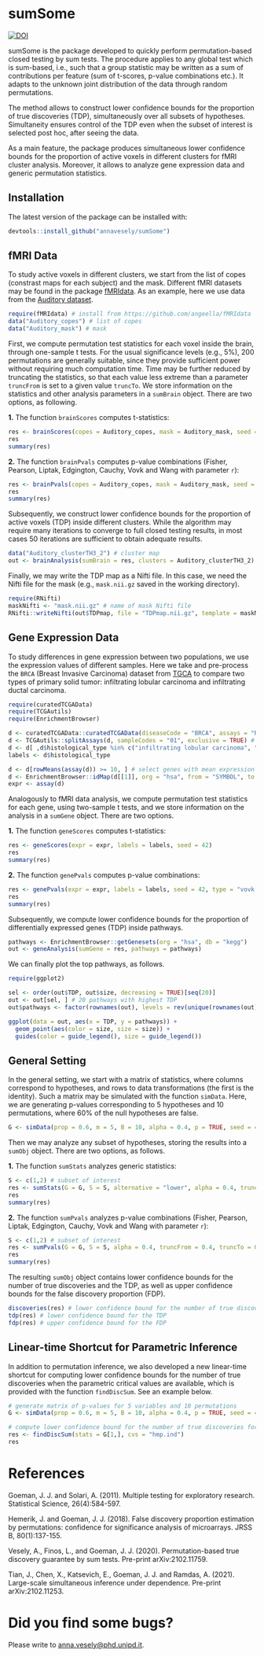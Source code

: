 # sumSome
[![DOI](https://zenodo.org/badge/324800427.svg)](https://zenodo.org/badge/latestdoi/324800427)

sumSome is the package developed to quickly perform permutation-based closed testing by sum tests. The procedure applies to any global test which is sum-based, i.e., such that a group statistic may be written as a sum of contributions per feature (sum of t-scores, p-value combinations etc.). It adapts to the unknown joint distribution of the data through random permutations.

The method allows to construct lower confidence bounds for the proportion of true discoveries (TDP), simultaneously over all subsets of hypotheses. Simultaneity ensures control of the TDP even when the subset of interest is selected post hoc, after seeing the data.

As a main feature, the package produces simultaneous lower confidence bounds for the proportion of active voxels in different clusters for fMRI cluster analysis. Moreover, it allows to analyze gene expression data and generic permutation statistics.


## Installation

The latest version of the package can be installed with:

``` r
devtools::install_github("annavesely/sumSome")
```


## fMRI Data
To study active voxels in different clusters, we start from the list of copes (constrast maps for each subject) and the mask. Different fMRI datasets may be found in the package [fMRIdata](https://github.com/angeella/fMRIdata). As an example, here we use data from the [Auditory dataset](https://openneuro.org/datasets/ds000116/versions/00003).

``` r
require(fMRIdata) # install from https://github.com/angeella/fMRIdata
data("Auditory_copes") # list of copes
data("Auditory_mask") # mask
```

First, we compute permutation test statistics for each voxel inside the brain, through one-sample t tests. For the usual significance levels (e.g., 5%), 200 permutations are generally suitable, since they provide sufficient power without requiring much computation time. Time may be further reduced by truncating the statistics, so that each value less extreme than a parameter ```truncFrom``` is set to a given value ```truncTo```. We store information on the statistics and other analysis parameters in a ```sumBrain``` object. There are two options, as following.

**1.** The function ```brainScores``` computes t-statistics:

``` r
res <- brainScores(copes = Auditory_copes, mask = Auditory_mask, seed = 42)
res
summary(res)
```

**2.** The function ```brainPvals``` computes p-value combinations (Fisher, Pearson, Liptak, Edgington, Cauchy, Vovk and Wang with parameter ```r```):

``` r
res <- brainPvals(copes = Auditory_copes, mask = Auditory_mask, seed = 42, type = "vovk.wang", r = 0)
res
summary(res)
```

Subsequently, we construct lower confidence bounds for the proportion of active voxels (TDP) inside different clusters. While the algorithm may require many iterations to converge to full closed testing results, in most cases 50 iterations are sufficient to obtain adequate results.

``` r
data("Auditory_clusterTH3_2") # cluster map
out <- brainAnalysis(sumBrain = res, clusters = Auditory_clusterTH3_2)
```


Finally, we may write the TDP map as a Nifti file. In this case, we need the Nifti file for the mask (e.g., ```mask.nii.gz``` saved in the working directory).

``` r
require(RNifti)
maskNifti <- "mask.nii.gz" # name of mask Nifti file
RNifti::writeNifti(out$TDPmap, file = "TDPmap.nii.gz", template = maskNifti)
```


## Gene Expression Data
To study differences in gene expression between two populations, we use the expression values of different samples. Here we take and pre-process the ```BRCA``` (Breast Invasive Carcinoma) dataset from [TGCA](https://portal.gdc.cancer.gov/projects/TCGA-BRCA) to compare two types of primary solid tumor: infiltrating lobular carcinoma and infiltrating ductal carcinoma.

``` r
require(curatedTCGAData)
require(TCGAutils)
require(EnrichmentBrowser)

d <- curatedTCGAData::curatedTCGAData(diseaseCode = "BRCA", assays = "RNASeq2Gene*", dry.run = FALSE)
d <- TCGAutils::splitAssays(d, sampleCodes = "01", exclusive = TRUE) # primary solid tumor
d <- d[ ,d$histological_type %in% c("infiltrating lobular carcinoma", "infiltrating ductal carcinoma")]
labels <- d$histological_type

d <- d[rowMeans(assay(d)) >= 10, ] # select genes with mean expression >= 10
d <- EnrichmentBrowser::idMap(d[[1]], org = "hsa", from = "SYMBOL", to = "ENTREZID") # map gene ID types
expr <- assay(d)
```

Analogously to fMRI data analysis, we compute permutation test statistics for each gene, using two-sample t tests, and we store information on the analysis in a ```sumGene``` object. There are two options.

**1.** The function ```geneScores``` computes t-statistics:

``` r
res <- geneScores(expr = expr, labels = labels, seed = 42)
res
summary(res)
```

**2.** The function ```genePvals``` computes p-value combinations:

``` r
res <- genePvals(expr = expr, labels = labels, seed = 42, type = "vovk.wang", r = -1)
res
summary(res)
```

Subsequently, we compute lower confidence bounds for the proportion of differentially expressed genes (TDP) inside pathways.

``` r
pathways <- EnrichmentBrowser::getGenesets(org = "hsa", db = "kegg")
out <- geneAnalysis(sumGene = res, pathways = pathways)
```

We can finally plot the top pathways, as follows.

``` r
require(ggplot2)

sel <- order(out$TDP, out$size, decreasing = TRUE)[seq(20)]
out <- out[sel, ] # 20 pathways with highest TDP
out$pathways <- factor(rownames(out), levels = rev(unique(rownames(out))))

ggplot(data = out, aes(x = TDP, y = pathways)) +
  geom_point(aes(color = size, size = size)) +
  guides(color = guide_legend(), size = guide_legend())
```



## General Setting
In the general setting, we start with a matrix of statistics, where columns correspond to hypotheses, and rows to data transformations (the first is the identity). Such a matrix may be simulated with the function ```simData```. Here, we are generating p-values corresponding to 5 hypotheses and 10 permutations, where 60% of the null hypotheses are false.

``` r 
G <- simData(prop = 0.6, m = 5, B = 10, alpha = 0.4, p = TRUE, seed = 42)
```

Then we may analyze any subset of hypotheses, storing the results into a ```sumObj``` object. There are two options, as follows.

**1.** The function ```sumStats``` analyzes generic statistics:

``` r
S <- c(1,2) # subset of interest
res <- sumStats(G = G, S = S, alternative = "lower", alpha = 0.4, truncFrom = 0.4, truncTo = 0.5)
res
summary(res)
```

**2.** The function ```sumPvals``` analyzes p-value combinations (Fisher, Pearson, Liptak, Edgington, Cauchy, Vovk and Wang with parameter ```r```):

``` r
S <- c(1,2) # subset of interest
res <- sumPvals(G = G, S = S, alpha = 0.4, truncFrom = 0.4, truncTo = 0.5, type = "vovk.wang", r = 0)
res
summary(res)
```

The resulting ```sumObj``` object contains lower confidence bounds for the number of true discoveries and the TDP, as well as upper confidence bounds for the false discovery proportion (FDP). 

``` r
discoveries(res) # lower confidence bound for the number of true discoveries
tdp(res) # lower confidence bound for the TDP
fdp(res) # upper confidence bound for the FDP
```


## Linear-time Shortcut for Parametric Inference
In addition to permutation inference, we also developed a new linear-time shortcut for computing lower confidence bounds for the number of true discoveries when the parametric critical values are available, which is provided with the function ```findDiscSum```. See an example below.

``` r
# generate matrix of p-values for 5 variables and 10 permutations
G <- simData(prop = 0.6, m = 5, B = 10, alpha = 0.4, p = TRUE, seed = 42)

# compute lower confidence bound for the number of true discoveries for the whole set using harmonic mean p-value
res <- findDiscSum(stats = G[1,], cvs = "hmp.ind")
res
```


# References
Goeman, J. J. and Solari, A. (2011). Multiple testing for exploratory research. Statistical Science, 26(4):584-597.

Hemerik, J. and Goeman, J. J. (2018). False discovery proportion estimation by permutations: confidence for significance analysis of microarrays. JRSS B, 80(1):137-155.

Vesely, A., Finos, L., and Goeman, J. J. (2020). Permutation-based true discovery guarantee by sum tests. Pre-print arXiv:2102.11759.

Tian, J., Chen, X., Katsevich, E., Goeman, J. J. and Ramdas, A. (2021). Large-scale simultaneous inference under dependence. Pre-print arXiv:2102.11253.


# Did you find some bugs?

Please write to anna.vesely@phd.unipd.it.

